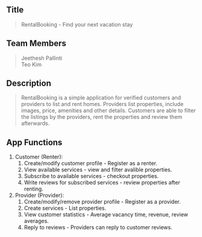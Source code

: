 ## Title
> RentalBooking - Find your next vacation stay

## Team Members
> Jeethesh Pallinti\
> Teo Kim

## Description 
> RentalBooking is a simple application for verified customers and providers to list and rent homes. Providers list properties, include images, price, amenities and other details. Customers are able to filter the listings by the providers, rent the properties and review them afterwards.

## App Functions
1. Customer (Renter):
    1. Create/modify customer profile - Register as a renter.
    2. View available services - view and filter avalible properties.
    3. Subscribe to available services - checkout properties.
    4. Write reviews for subscribed services - review properties after renting.
2. Provider (Provider):
    1. Create/modify/remove provider profile - Register as a provider.
    2. Create services - List properties.
    3. View customer statistics -  Average vacancy time, revenue, review averages.
    4. Reply to reviews - Providers can reply to customer reviews.